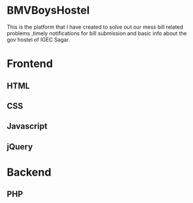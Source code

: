 # BMVBoysHostel
This is the platform that I have created to solve out our mess bill related problems ,timely notifications for bill submission and basic info about the gov hostel of IGEC Sagar.
<h1>Frontend</h1>
<h2>HTML</h2>
<h2>CSS</h2>
<h2>Javascript</h2>
<h2>jQuery</h2>
<h1>Backend </h1>
<h2>PHP </h2>

